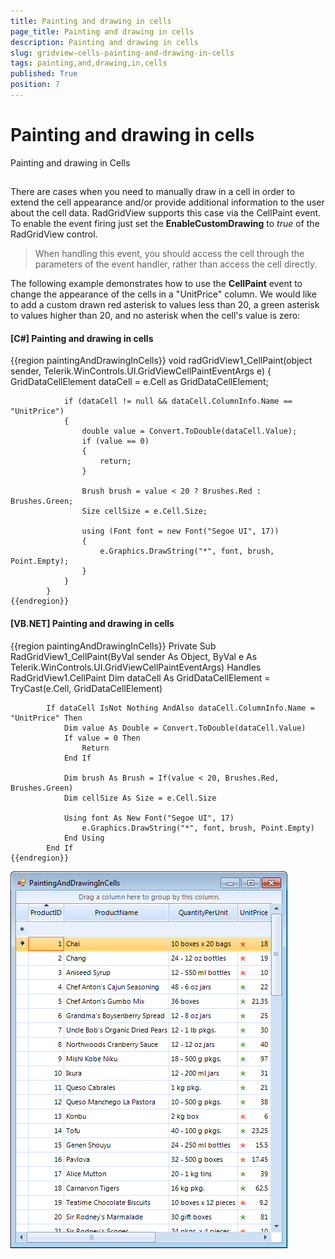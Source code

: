 ```yaml
---
title: Painting and drawing in cells
page_title: Painting and drawing in cells
description: Painting and drawing in cells
slug: gridview-cells-painting-and-drawing-in-cells
tags: painting,and,drawing,in,cells
published: True
position: 7
---
```


# Painting and drawing in cells



Painting and drawing in Cells

## 

There are cases when you need to manually draw in a cell in order to extend the cell appearance and/or provide additional 
      	information to the user about the cell data. RadGridView supports this case via the CellPaint event. To enable the event firing
      	just set the __EnableCustomDrawing__ to *true* of the RadGridView control. 

>When handling this event, you should access the cell through the parameters of the event handler, rather than access the cell directly.

The following example demonstrates how to use the __CellPaint__ event to change the appearance of the cells in a "UnitPrice" column.
      	We would like to add a custom drawn red asterisk to values less than 20, a green asterisk to values higher than 20, and no asterisk when the cell's
      	value is zero:

#### __[C#] Painting and drawing in cells__

{{region paintingAndDrawingInCells}}
	        void radGridView1_CellPaint(object sender, Telerik.WinControls.UI.GridViewCellPaintEventArgs e)
	        {
	            GridDataCellElement dataCell = e.Cell as GridDataCellElement;
	
	            if (dataCell != null && dataCell.ColumnInfo.Name == "UnitPrice")
	            {
	                double value = Convert.ToDouble(dataCell.Value);
	                if (value == 0)
	                {
	                    return;
	                }
	
	                Brush brush = value < 20 ? Brushes.Red : Brushes.Green;
	                Size cellSize = e.Cell.Size;
	
	                using (Font font = new Font("Segoe UI", 17))
	                {
	                    e.Graphics.DrawString("*", font, brush, Point.Empty);
	                }
	            }
	        }
	{{endregion}}



#### __[VB.NET] Painting and drawing in cells__

{{region paintingAndDrawingInCells}}
	    Private Sub RadGridView1_CellPaint(ByVal sender As Object, ByVal e As Telerik.WinControls.UI.GridViewCellPaintEventArgs) Handles RadGridView1.CellPaint
	        Dim dataCell As GridDataCellElement = TryCast(e.Cell, GridDataCellElement)
	
	        If dataCell IsNot Nothing AndAlso dataCell.ColumnInfo.Name = "UnitPrice" Then
	            Dim value As Double = Convert.ToDouble(dataCell.Value)
	            If value = 0 Then
	                Return
	            End If
	
	            Dim brush As Brush = If(value < 20, Brushes.Red, Brushes.Green)
	            Dim cellSize As Size = e.Cell.Size
	
	            Using font As New Font("Segoe UI", 17)
	                e.Graphics.DrawString("*", font, brush, Point.Empty)
	            End Using
	        End If
	{{endregion}}

![gridview-cells-painting-and-drawing-in-cells 001](images/gridview-cells-painting-and-drawing-in-cells001.png)
